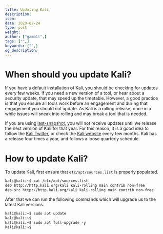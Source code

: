 ```yaml
---
title: Updating Kali
description:
icon:
date: 2020-02-24
type: post
weight:
author: ["gamb1t",]
tags: ["",]
keywords: ["",]
og_description:
---
```


# When should you update Kali?

If you have a default installation of Kali, you should be checking for updates every few weeks. If you need a new version of a tool, or hear about a security update, that may speed up the timetable. However, a good practice is that you ensure all tools work before an engagement and during that engagement you should not update. As Kali is a rolling release, once in a while issues will sneak into rolling and may break a tool that is needed.

If you are using [last-snapshot](https://www.kali.org/docs/introduction/kali-branches/), you will not receive updates until we release the next version of Kali for that year. For this reason, it is a good idea to follow the [Kali Twitter](https://twitter.com/kalilinux), or check the [Kali website](https://kali.org/) every few months. Kali has a release four times a year, and follows a loose quarterly schedule.

# How to update Kali?

To update Kali, first ensure that `etc/apt/sources.list` is properly populated.

```markdown
kali@kali:~$ cat /etc/apt/sources.list
deb http://http.kali.org/kali kali-rolling main contrib non-free
deb-src http://http.kali.org/kali kali-rolling main contrib non-free
```

After that we can run the following commands which will upgrade us to the latest Kali versions.

```markdown
kali@kali:~$ sudo apt update
kali@kali:~$
kali@kali:~$ sudo apt full-upgrade -y
kali@kali:~$
```
